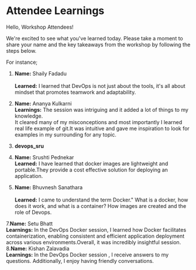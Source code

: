 # Attendee Learnings

Hello, Workshop Attendees!

We're excited to see what you've learned today. Please take a moment to share your name and the key takeaways from the workshop by following the steps below.

For instance; 
1. **Name:** Shaily Fadadu <br>          
   **Learned:**  I learned that DevOps is not just about the tools, it's all about mindset that promotes teamwork and adaptability.

3. **Name:** Ananya Kulkarni<br>
   **Learnings:** The session was intriguing and it added a lot of things to my knowledge.<br>
                It cleared many of my misconceptions and most importantly I learned real life example of git.It was intuitive and gave me inspiration to look for examples in my surrounding for any topic.<br>
4. **devops_sru**

5. **Name:** Srushti Pednekar <br>
   **Learned:** I have learned that docker images are lightweight and portable.They provide a cost effective solution for deploying an application. 

6. **Name:** Bhuvnesh Sanathara <br>          
   **Learned:**  I came to understand the term Docker." What is a docker, how does it work, and what is a container? How images are created and the role of Devops.

7.**Name:** Setu Bhatt<br>
  **Learnings:** In the DevOps Docker session, I learned how Docker facilitates containerization, enabling consistent and efficient application deployment across various environments.Overall, it was incredibly 
                 insightful session.
8.**Name:** Kishan Zalavadia<br>
  **Learnings:** In the DevOps Docker session , I receive answers to my questions. Additionally, I enjoy having friendly conversations.
